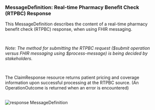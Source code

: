 ### MessageDefinition: Real-time Pharmacy Benefit Check (RTPBC) Response

This MessageDefinition describes the content of a real-time pharmacy benefit check (RTPBC) response, when using FHIR messaging.

<br>

*Note: The method for submitting the RTPBC request ($submit operation versus FHIR messaging using $process-message) is being decided by stakeholders.*

<br>

The ClaimResponse resource returns patient pricing and coverage information upon successful processing at the RTPBC source. (An OperationOutcome is returned when an error is encountered)

<br>

<div><img src="https://www.frankmckinney.com/carin-rtpbc/response-message-definition.png" alt="response MessageDefinition"></div>

<br/>